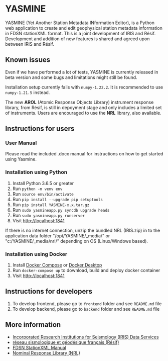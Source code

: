 # YASMINE

YASMINE (Yet Another Station Metadata INformation Editor), is a Python web application to create and edit geophysical station metadata information in FDSN stationXML format.
This is a joint development of IRIS and Résif.
Development and addition of new features is shared and agreed upon between IRIS and Résif.


## Known issues
Even if we have performed a lot of tests, YASMINE is currently released in beta version and some bugs and limitations might still be found.

Installation setup currently fails with `numpy-1.22.2`. It is recommended to use `numpy-1.21.5` instead.

The new **AROL** (Atomic Response Objects Library) instrument response library, from Résif, is still in depoyment stage and only includes a limited set of instruments.
Users are encouraged to use the **NRL** library, also available.

## Instructions for users

### User Manual
Please read the included .docx manual for instructions on how to get started using Yasmine.

### Installation using Python
1. Install Python 3.6.5 or greater
2. Run `python -m venv env`
3. Run `source env/bin/activate`
4. Run `pip install --upgrade pip setuptools`
5. Run `pip install YASMINE-x.x.tar.gz`
6. Run `sudo yasmineapp.py syncdb upgrade heads`
7. Run `sudo yasmineapp.py runserver`
8. Visit <http://localhost:1841>

If there is no internet connection, unzip the bundled NRL (IRIS.zip) in to the application data folder "/opt/YASMINE/_media/" or "c:/YASMINE/_media/nrl/" depending on OS (Linux/Windows based).

### Installation using Docker
1. Install [Docker Compose](https://docs.docker.com/compose/install/) or [Docker Desktop](https://www.docker.com/products/docker-desktop)
2. Run `docker-compose up` to download, build and deploy docker container
3. Visit <http://localhost:1841>

## Instructions for developers
1. To develop frontend, please go to `frontend` folder and see `README.md` file
2. To develop backend, please go to `backend` folder and see `README.md` file


## More information
* [Incorporated Research Institutions for Seismology (IRIS) Data Services](https://ds.iris.edu)
* [réseau sismologique et géodésique français (Résif)](https://www.resif.fr/)
* [FDSN StationXML Manual](https://stationxml-doc.readthedocs.io/en/release-1.1.0/)
* [Nominal Response Library (NRL)](https://ds.iris.edu/ds/nrl/)
